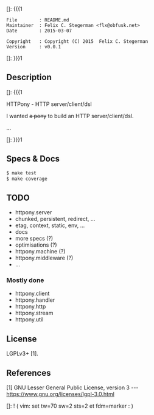 []: {{{1

    File        : README.md
    Maintainer  : Felix C. Stegerman <flx@obfusk.net>
    Date        : 2015-03-07

    Copyright   : Copyright (C) 2015  Felix C. Stegerman
    Version     : v0.0.1

[]: }}}1

<!-- badge? -->

## Description
[]: {{{1

  HTTPony - HTTP server/client/dsl

  I wanted ~~a pony~~ to build an HTTP server/client/dsl.

  ...

[]: }}}1

## Specs & Docs

```bash
$ make test
$ make coverage
```

## TODO

  * httpony.server
  * chunked, persistent, redirect, ...
  * etag, context, static, env, ...
  * docs
  * more specs (?)
  * optimisations (?)
  * httpony.machine (?)
  * httpony.middleware (?)
  * ...

### Mostly done

  * httpony.client
  * httpony.handler
  * httpony.http
  * httpony.stream
  * httpony.util

## License

  LGPLv3+ [1].

## References

  [1] GNU Lesser General Public License, version 3
  --- https://www.gnu.org/licenses/lgpl-3.0.html

[]: ! ( vim: set tw=70 sw=2 sts=2 et fdm=marker : )
